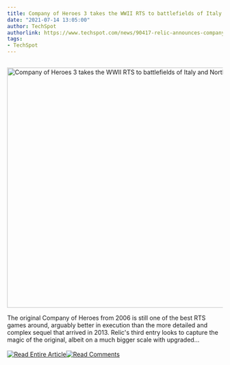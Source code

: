 ```yaml
---
title: Company of Heroes 3 takes the WWII RTS to battlefields of Italy and North Africa
date: "2021-07-14 13:05:00"
author: TechSpot
authorlink: https://www.techspot.com/news/90417-relic-announces-company-heroes-3-taking-wwii-rts.html
tags:
- TechSpot
---
```

<a href="https://www.techspot.com/news/90417-relic-announces-company-heroes-3-taking-wwii-rts.html" target="_blank"><img src="https://static.techspot.com/images2/news/ts3_thumbs/2021/07/2021-07-14-ts3_thumbs-1eb.jpg" width="800" height="560" style="padding: 15px 0" title="Company of Heroes 3 takes the WWII RTS to battlefields of Italy and North Africa" /></a><br />The original Company of Heroes from 2006 is still one of the best RTS games around, arguably better in execution than the more detailed and complex sequel that arrived in 2013. Relic's third entry looks to capture the magic of the original, albeit on a much bigger scale with upgraded...<br /><br /><a href="https://www.techspot.com/news/90417-relic-announces-company-heroes-3-taking-wwii-rts.html"><img src="https://static.techspot.com/images/rss/rss_buttons_01.png" border="0" alt="Read Entire Article" /></a><a href="https://www.techspot.com/news/90417-relic-announces-company-heroes-3-taking-wwii-rts.html#comments"><img src="https://static.techspot.com/images/rss/rss_buttons_02.png" border="0" alt="Read Comments" /></a><br /><br />